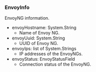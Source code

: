 ### EnvoyInfo
EnvoyNG information.

- envoyHostname: System.String
  - Name of Envoy NG.
- envoyUuid: System.String
  - UUID of Envoy NG.
- envoyIps: list of System.Strings
  - IP addresses of the EnvoyNGs.
- envoyStatus: EnvoyStatusField
  - Connection status of the EnvoyNG.
